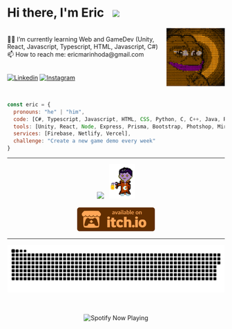 <div>
<h1> Hi there, I'm Eric &nbsp <img src="https://giffiles.alphacoders.com/360/36088.gif" width="23"></h1></div>
<img align='right' src="PepeMatrixOrange.gif" width="135">
<br>👨‍💻 I’m currently learning Web and GameDev (Unity, React, Javascript, Typescript, HTML, Javascript, C#)
<br>📫 How to reach me: ericmarinhoda@gmail.com
<br>
<br>
<p>
  <a href="https://www.linkedin.com/in/eric-marinho/"><img alt="Linkedin" title="Linkedin" src="https://img.shields.io/badge/linkedin-696982.svg?style=for-the-badge&logo=linkedin&logoColor=white" style="max-width: 100%;"></a>
  <a href="https://www.instagram.com/ilidammadz/"><img alt="Instagram" title="Instagram" src="https://img.shields.io/badge/instagram-806982.svg?style=for-the-badge&logo=instagram&logoColor=white" style="max-width: 100%;"></a>
</p>
<br>

```javascript
const eric = {
  pronouns: "he" | "him",
  code: [C#, Typescript, Javascript, HTML, CSS, Python, C, C++, Java, R],
  tools: [Unity, React, Node, Express, Prisma, Bootstrap, Photshop, Miro],
  services: [Firebase, Netlify, Vercel],
  challenge: "Create a new game demo every week"
}
```
 
<hr>
<div align='center'>
  <img src="https://fortnitefontgenerator.com/img.php?fontsize=38&textcolor=ffa657&text=My+Games" width="200"/>
  &nbsp <img src="Dracoide.gif" width="60">
<div/>
<br>
<div align='center'>
  <a href="https://ilidam.itch.io"><img src="badge-color.svg" width="180"/></a>
</div>

<hr color="black">

<p align='center'>
  <img src="github-user-contribution.svg">
</p>
<br>
<p align='center'>
  <img align='center' src="https://spotify-now-playing-alpha-one.vercel.app/api/spotify/" alt="Spotify Now Playing" width="350"/>
</p>
